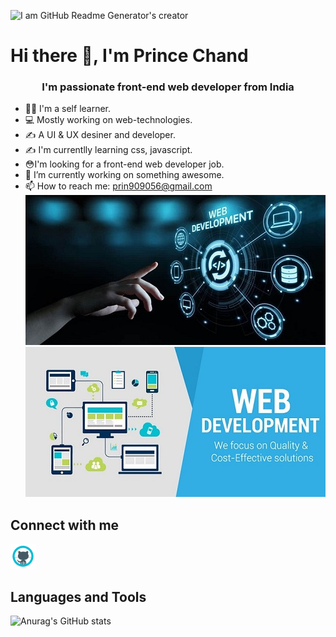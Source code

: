 ![I am GitHub Readme Generator's creator](https://pbs.twimg.com/profile_banners/1427635658668060680/1629210990/1080x360)
<h1> Hi there 👋, I'm Prince Chand </h1>
<h3 align="center"> I'm passionate front-end web developer from India </h3>
  
 * 👨‍💻 I'm a self learner.
 * 💻 Mostly working on web-technologies.
 * ✍ A UI & UX desiner and developer.
 * ✍ I'm currentlly learning css, javascript.
 * 😳I'm looking for a front-end web developer job.
 * 🔭 I’m currently working on something awesome.
 * 📫 How to reach me: prin909056@gmail.com  <br>
 ![alt-text-1](https://github.com/Prince909056/Prince909056/blob/main/logo/showcase-1.jpg) ![alt-text-2](https://github.com/Prince909056/Prince909056/blob/main/logo/showcase-2.jpg)
 
## Connect with me
[<img src='https://github.com/Prince909056/Prince909056/blob/main/logo/icons8-github-50.png' alt='github' height='40'>](https://github.com/https://github.com/Prince909056) 

## Languages and Tools


![Anurag's GitHub stats](https://github-readme-stats.vercel.app/api?username=Prince909056&show_icons=true&theme=radical)

